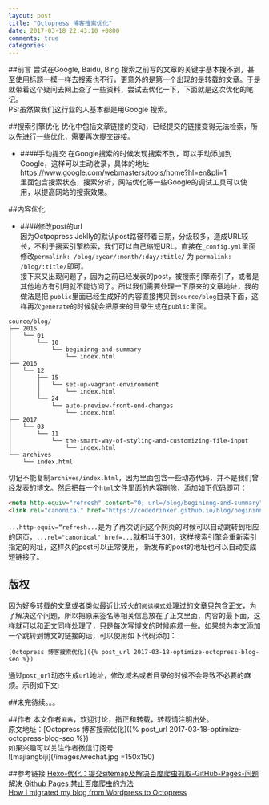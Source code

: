 ```yaml
---
layout: post
title: "Octopress 博客搜索优化"
date: 2017-03-18 22:43:10 +0800
comments: true
categories: 
---
```


##前言
尝试在Google, Baidu, Bing 搜索之前写的文章的关键字基本搜不到，甚至使用标题一模一样去搜索也不行，更意外的是第一个出现的是转载的文章。于是就带着这个疑问去网上查了一些资料，尝试去优化一下，下面就是这次优化的笔记。  
PS:虽然做我们这行业的人基本都是用Google 搜索。

##搜索引擎优化
优化中包括文章链接的变动，已经提交的链接变得无法检索，所以先进行一些优化，需要再次提交链接。

* ####手动提交
在Google搜索的时候发现搜索不到，可以手动添加到Google，这样可以主动收录，具体的地址  
https://www.google.com/webmasters/tools/home?hl=en&pli=1  
里面包含搜索状态，搜索分析，网站优化等一些Google的调试工具可以使用，以提高网站的搜索效果。


##内容优化

* ####修改post的url  
因为Octpopress Jeklly的默认post路径带着日期，分级较多，造成URL较长，不利于搜索引擎检索，我们可以自己缩短URL。直接在`_config.yml`里面修改`permalink: /blog/:year/:month/:day/:title/` 为 `permalink: /blog/:title/`即可。  
接下来又出现问题了，因为之前已经发表的post，被搜索引擎索引了，或者是其他地方有引用就不能访问了。所以我们需要处理一下原来的文章地址，我的做法是把 `public`里面已经生成好的内容直接拷贝到`source/blog`目录下面，这样再次`generate`的时候就会把原来的目录生成在`public`里面。
```
source/blog/
├── 2015
│   └── 01
│       └── 10
│           └── begininng-and-summary
│               └── index.html
├── 2016
│   └── 12
│       ├── 15
│       │   └── set-up-vagrant-environment
│       │       └── index.html
│       └── 24
│           └── auto-preview-front-end-changes
│               └── index.html
├── 2017
│   └── 03
│       └── 11
│           └── the-smart-way-of-styling-and-customizing-file-input
│               └── index.html
└── archives
    └── index.html
```
切记不能复制`archives/index.html`，因为里面包含一些动态代码，并不是我们曾经发表的博文。然后把每一个`html`文件里面的内容删除，添加如下代码即可：
```html
<meta http-equiv="refresh" content="0; url=/blog/begininng-and-summary">
<link rel="canonical" href="https://codedrinker.github.io/blog/begininng-and-summary" />
```
`...http-equiv=“refresh...`是为了再次访问这个网页的时候可以自动跳转到相应的网页，`...rel="canonical" href=...`就相当于301，这样搜索引擎会重新索引指定的网址，这样久的post可以正常使用， 新发布的post的地址也可以自动变成短链接了。


## 版权
因为好多转载的文章或者类似最近比较火的`阅读模式`处理过的文章只包含正文，为了解决这个问题，所以把原来签名等相关信息放在了正文里面，内容的最下面，这样就可以和正文同样处理了，只是每次写博文的时候麻烦一些。如果想为本文添加一个跳转到博文的链接的话，可以使用如下代码添加：  
```
[Octopress 博客搜索优化]({% post_url 2017-03-18-optimize-octopress-blog-seo %})
```
通过`post_url`动态生成`url`地址，修改域名或者目录的时候不会导致不必要的麻烦。示例如下文:

##未完待续。。。

##作者
本文作者`麻酱`，欢迎讨论，指正和转载，转载请注明出处。  
原文地址：[Octopress 博客搜索优化]({% post_url 2017-03-18-optimize-octopress-blog-seo %})  
如果兴趣可以关注作者微信订阅号  
![majiangbiji](/images/wechat.jpg =150x150) 

##参考链接
[Hexo-优化：提交sitemap及解决百度爬虫抓取-GitHub-Pages-问题](http://www.yuan-ji.me/Hexo-%E4%BC%98%E5%8C%96%EF%BC%9A%E6%8F%90%E4%BA%A4sitemap%E5%8F%8A%E8%A7%A3%E5%86%B3%E7%99%BE%E5%BA%A6%E7%88%AC%E8%99%AB%E6%8A%93%E5%8F%96-GitHub-Pages-%E9%97%AE%E9%A2%98/)  
[解决 Github Pages 禁止百度爬虫的方法](https://bblove.me/2015/11/25/how-to-solve-the-problem-that-github-blocks-the-baidu-spider/)  
[How I migrated my blog from Wordpress to Octopress](http://konradpodgorski.com/blog/2013/10/21/how-i-migrated-my-blog-from-wordpress-to-octopress/#redirect-301-on-github-pages)  


